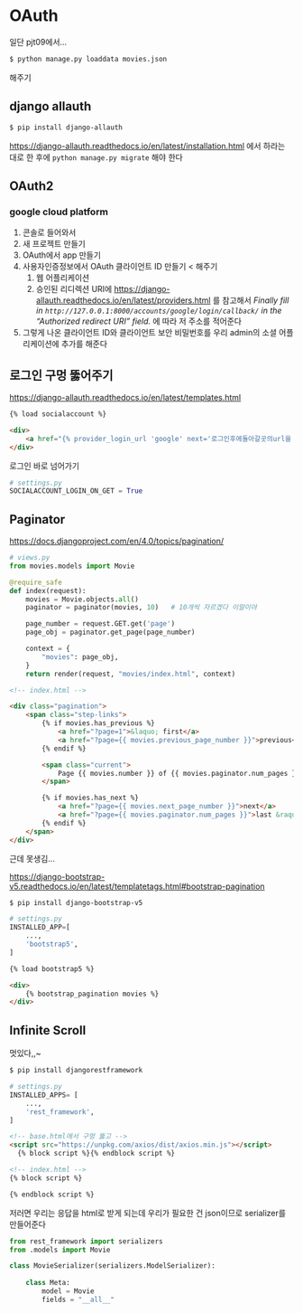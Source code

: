 # OAuth

일단 pjt09에서...

```bash
$ python manage.py loaddata movies.json
```

해주기



## django allauth

```bash
$ pip install django-allauth
```

https://django-allauth.readthedocs.io/en/latest/installation.html 에서 하라는 대로 한 후에 `python manage.py migrate` 해야 한다



## OAuth2

### google cloud platform

1. 콘솔로 들어와서
2. 새 프로젝트 만들기
3. OAuth에서 app 만들기
4. 사용자인증정보에서 OAuth 클라이언트 ID 만들기 < 해주기
   1. 웹 어플리케이션
   2. 승인된 리디렉션 URI에 https://django-allauth.readthedocs.io/en/latest/providers.html 를 참고해서 *Finally fill in `http://127.0.0.1:8000/accounts/google/login/callback/` in the “Authorized redirect URI” field.* 에 따라 저 주소를 적어준다
5. 그렇게 나온 클라이언트 ID와 클라이언트 보안 비밀번호를 우리 admin의 소셜 어플리케이션에 추가를 해준다



## 로그인 구멍 뚫어주기

https://django-allauth.readthedocs.io/en/latest/templates.html

```html
{% load socialaccount %}

<div>
    <a href="{% provider_login_url 'google' next='로그인후에돌아갈곳의url을 다 써주면 됨 /community/ 이렇게' %}">google login</a>
</div>
```



로그인 바로 넘어가기

```python
# settings.py
SOCIALACCOUNT_LOGIN_ON_GET = True
```



## Paginator

https://docs.djangoproject.com/en/4.0/topics/pagination/

```python
# views.py
from movies.models import Movie

@require_safe
def index(request):
    movies = Movie.objects.all()
    paginator = paginator(movies, 10)   # 10개씩 자르겠다 이말이야

    page_number = request.GET.get('page')
    page_obj = paginator.get_page(page_number)

    context = {
        "movies": page_obj,
    }
    return render(request, "movies/index.html", context)

```



```html
<!-- index.html -->

<div class="pagination">
    <span class="step-links">
        {% if movies.has_previous %}
            <a href="?page=1">&laquo; first</a>
            <a href="?page={{ movies.previous_page_number }}">previous</a>
        {% endif %}

        <span class="current">
            Page {{ movies.number }} of {{ movies.paginator.num_pages }}.
        </span>

        {% if movies.has_next %}
            <a href="?page={{ movies.next_page_number }}">next</a>
            <a href="?page={{ movies.paginator.num_pages }}">last &raquo;</a>
        {% endif %}
    </span>
</div>
```



근데 못생김...

https://django-bootstrap-v5.readthedocs.io/en/latest/templatetags.html#bootstrap-pagination 

```bash
$ pip install django-bootstrap-v5
```

```python
# settings.py
INSTALLED_APP=[
    ...,
	'bootstrap5',    
]
```

```html
{% load bootstrap5 %}

<div>
    {% bootstrap_pagination movies %}
</div>
```



## Infinite Scroll

멋있다,,~

```bash
$ pip install djangorestframework
```

```python
# settings.py
INSTALLED_APPS= [
    ...,
    'rest_framework',
]
```

```html
<!-- base.html에서 구멍 뚫고 -->
<script src="https://unpkg.com/axios/dist/axios.min.js"></script>
  {% block script %}{% endblock script %}
```

```html
<!-- index.html -->
{% block script %}

{% endblock script %}

```



저러면 우리는 응답을 html로 받게 되는데 우리가 필요한 건 json이므로 serializer를 만들어준다

```python
from rest_framework import serializers
from .models import Movie

class MovieSerializer(serializers.ModelSerializer):
    
    class Meta:
        model = Movie
        fields = "__all__"
```

